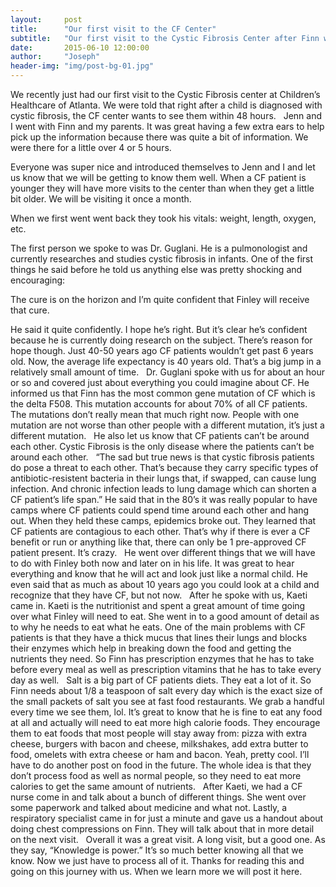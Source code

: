 ```yaml
---
layout:     post
title:      "Our first visit to the CF Center"
subtitle:   "Our first visit to the Cystic Fibrosis Center after Finn was diagnosed."
date:       2015-06-10 12:00:00
author:     "Joseph"
header-img: "img/post-bg-01.jpg"
---
```


We recently just had our first visit to the Cystic Fibrosis center at Children’s Healthcare of Atlanta. We were told that right after a child is diagnosed with cystic fibrosis, the CF center wants to see them within 48 hours.
 
Jenn and I went with Finn and my parents. It was great having a few extra ears to help pick up the information because there was quite a bit of information. We were there for a little over 4 or 5 hours.

Everyone was super nice and introduced themselves to Jenn and I and let us know that we will be getting to know them well. When a CF patient is younger they will have more visits to the center than when they get a little bit older. We will be visiting it once a month.

When we first went went back they took his vitals: weight, length, oxygen, etc.

The first person we spoke to was Dr. Guglani. He is a pulmonologist and currently researches and studies cystic fibrosis in infants. One of the first things he said before he told us anything else was pretty shocking and encouraging:

The cure is on the horizon and I’m quite confident that Finley will receive that cure.

He said it quite confidently. I hope he’s right. But it’s clear he’s confident because he is currently doing research on the subject. There’s reason for hope though. Just 40-50 years ago CF patients wouldn’t get past 6 years old. Now, the average life expectancy is 40 years old. That’s a big jump in a relatively small amount of time.
 
Dr. Guglani spoke with us for about an hour or so and covered just about everything you could imagine about CF. He informed us that Finn has the most common gene mutation of CF which is the delta F508. This mutation accounts for about 70% of all CF patients. The mutations don’t really mean that much right now. People with one mutation are not worse than other people with a different mutation, it’s just a different mutation.
 
He also let us know that CF patients can’t be around each other. Cystic Fibrosis is the only disease where the patients can’t be around each other.
 
“The sad but true news is that cystic fibrosis patients do pose a threat to each other. That’s because they carry specific types of antibiotic-resistent bacteria in their lungs that, if swapped, can cause lung infection. And chronic infection leads to lung damage which can shorten a CF patient’s life span.”
He said that in the 80’s it was really popular to have camps where CF patients could spend time around each other and hang out. When they held these camps, epidemics broke out. They learned that CF patients are contagious to each other. That’s why if there is ever a CF benefit or run or anything like that, there can only be 1 pre-approved CF patient present. It’s crazy.
 
He went over different things that we will have to do with Finley both now and later on in his life. It was great to hear everything and know that he will act and look just like a normal child. He even said that as much as about 10 years ago you could look at a child and recognize that they have CF, but not now.
 
After he spoke with us, Kaeti came in. Kaeti is the nutritionist and spent a great amount of time going over what Finley will need to eat. She went in to a good amount of detail as to why he needs to eat what he eats. One of the main problems with CF patients is that they have a thick mucus that lines their lungs and blocks their enzymes which help in breaking down the food and getting the nutrients they need. So Finn has prescription enzymes that he has to take before every meal as well as prescription vitamins that he has to take every day as well.
 
Salt is a big part of CF patients diets. They eat a lot of it. So Finn needs about 1/8 a teaspoon of salt every day which is the exact size of the small packets of salt you see at fast food restaurants. We grab a handful every time we see them, lol. It’s great to know that he is fine to eat any food at all and actually will need to eat more high calorie foods. They encourage them to eat foods that most people will stay away from: pizza with extra cheese, burgers with bacon and cheese, milkshakes, add extra butter to food, omelets with extra cheese or ham and bacon. Yeah, pretty cool. I’ll have to do another post on food in the future. The whole idea is that they don’t process food as well as normal people, so they need to eat more calories to get the same amount of nutrients.
 
After Kaeti, we had a CF nurse come in and talk about a bunch of different things. She went over some paperwork and talked about medicine and what not. Lastly, a respiratory specialist came in for just a minute and gave us a handout about doing chest compressions on Finn. They will talk about that in more detail on the next visit.
 
Overall it was a great visit. A long visit, but a good one. As they say, “Knowledge is power.” It’s so much better knowing all that we know. Now we just have to process all of it.
Thanks for reading this and going on this journey with us. When we learn more we will post it here.
